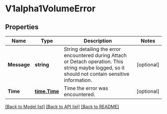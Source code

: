 # V1alpha1VolumeError

## Properties
Name | Type | Description | Notes
------------ | ------------- | ------------- | -------------
**Message** | **string** | String detailing the error encountered during Attach or Detach operation. This string maybe logged, so it should not contain sensitive information. | [optional] 
**Time** | [**time.Time**](time.Time.md) | Time the error was encountered. | [optional] 

[[Back to Model list]](../README.md#documentation-for-models) [[Back to API list]](../README.md#documentation-for-api-endpoints) [[Back to README]](../README.md)


